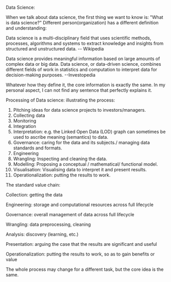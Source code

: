 Data Science:

When we talk about data science, the first thing we want to know is: "What is data science?"
Different person(organization) has a different definition and understanding:

Data science is a multi-disciplinary field that uses scientific methods, processes, algorithms and systems to extract knowledge and insights from structured and unstructured data.    -- Wikipedia

Data science provides meaningful information based on large amounts of complex data or big data. Data science, or data-driven science, combines different fields of work in statistics and computation to interpret data for decision-making purposes.      --Investopedia

Whatever how they define it, the core information is exactly the same. In my personal aspect, I can not find any sentence that perfectly explains it.

Processing of Data science:
illustrating the process:

1. Pitching ideas for data science projects to investors/managers.
2. Collecting data
3. Monitoring
4. Integration
5. Interpretation: e.g. the Linked Open Data (LOD) graph can sometimes be used to ascribe meaning (semantics) to data.
6. Governance: caring for the data and its subjects./ managing data standards and formats.
7. Engineering
8. Wrangling: Inspecting and cleaning the data.
9. Modelling: Proposing a conceptual / mathematical/ functional model.
10. Visualisation: Visualising data to interpret it and present results.
11. Operationalization: putting the results to work.


The standard value chain:

Collection: getting the data

Engineering: storage and computational resources across full lifecycle

Governance: overall management of data across full lifecycle

Wrangling: data preprocessing, cleaning

Analysis: discovery (learning, etc.)

Presentation: arguing the case that the results are significant and useful

Operationalization: putting the results to work, so as to gain benefits or value



The whole process may change for a different task, but the core idea is the same.
